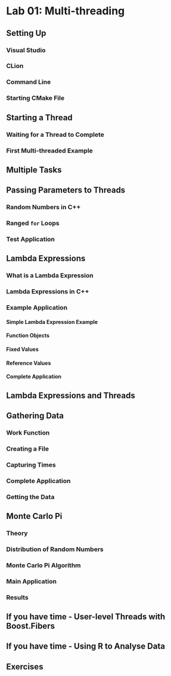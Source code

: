 # Lab 01: Multi-threading

## Setting Up

### Visual Studio

### CLion

### Command Line

### Starting CMake File

## Starting a Thread

### Waiting for a Thread to Complete

### First Multi-threaded Example

## Multiple Tasks

## Passing Parameters to Threads

### Random Numbers in C++

### Ranged `for` Loops

### Test Application

## Lambda Expressions

### What is a Lambda Expression

### Lambda Expressions in C++

### Example Application

#### Simple Lambda Expression Example

#### Function Objects

#### Fixed Values

#### Reference Values

#### Complete Application

## Lambda Expressions and Threads

## Gathering Data

### Work Function

### Creating a File

### Capturing Times

### Complete Application

### Getting the Data

## Monte Carlo Pi

### Theory

### Distribution of Random Numbers

### Monte Carlo Pi Algorithm

### Main Application

### Results

## If you have time - User-level Threads with Boost.Fibers

## If you have time - Using R to Analyse Data

## Exercises